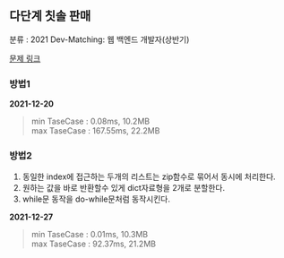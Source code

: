 ## 다단계 칫솔 판매

분류 : 2021 Dev-Matching: 웹 백엔드 개발자(상반기)

[문제 링크](https://programmers.co.kr/learn/courses/30/lessons/77486)

### 방법1

**2021-12-20**

> min TaseCase : 0.08ms, 10.2MB  
> max TaseCase : 167.55ms, 22.2MB  

### 방법2

1. 동일한 index에 접근하는 두개의 리스트는 zip함수로 묶어서 동시에 처리한다.
2. 원하는 값을 바로 반환할수 있게 dict자료형을 2개로 분할한다.
3. while문 동작을 do-while문처럼 동작시킨다.

**2021-12-27**

> min TaseCase : 0.01ms, 10.3MB  
> max TaseCase : 92.37ms, 21.2MB  